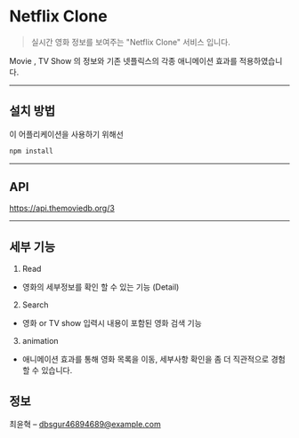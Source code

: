 # Netflix Clone

> 실시간 영화 정보를 보여주는 "Netflix Clone" 서비스 입니다.
> </br>

Movie , TV Show 의 정보와 기존 넷플릭스의 각종 애니메이션 효과를 적용하였습니다.

---

## 설치 방법

이 어플리케이션을 사용하기 위해선

```sh
npm install
```

---

## API

https://api.themoviedb.org/3

---

## 세부 기능

1. Read

- 영화의 세부정보를 확인 할 수 있는 기능 (Detail)

2. Search

- 영화 or TV show 입력시 내용이 포함된 영화 검색 기능

3. animation

- 애니메이션 효과를 통해 영화 목록을 이동, 세부사항 확인을 좀 더 직관적으로 경험할 수 있습니다.

## 정보

최윤혁 – dbsgur46894689@example.com
